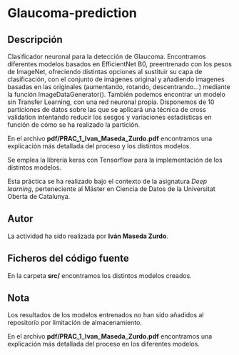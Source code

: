 # Glaucoma-prediction

## Descripción

Clasificador neuronal para la detección de Glaucoma. Encontramos diferentes modelos basados en EfficientNet B0, preentrenado con los pesos de ImageNet, ofreciendo distintas opciones al sustituir su capa de clasificación, con el conjunto de imágenes original y añadiendo imagenes basadas en las originales (aumentando, rotando, descentrando...) mediante la función ImageDataGenerator().
También podemos encontrar un modelo sin Transfer Learning, con una red neuronal propia.
Disponemos de 10 particiones de datos sobre las que se aplicará una técnica de cross validation intentando reducir los sesgos y variaciones estadísticas en función de cómo se ha realizado la partición. 
  
En el archivo **pdf/PRAC_1_Ivan_Maseda_Zurdo.pdf** encontramos una explicación más detallada del proceso y los distintos modelos.
  
Se emplea la librería keras con Tensorflow para la implementación de los distintos modelos.

Esta práctica se ha realizado bajo el contexto de la asignatura _Deep learning_, perteneciente al Máster en Ciencia de Datos de la Universitat Oberta de Catalunya.

## Autor

La actividad ha sido realizada por **Iván Maseda Zurdo**.

## Ficheros del código fuente

En la carpeta **src/** encontramos los distintos modelos creados.
  
## Nota

Los resultados de los modelos entrenados no han sido añadidos al repositorío por limitación de almacenamiento.
  
En el archivo **pdf/PRAC_1_Ivan_Maseda_Zurdo.pdf** encontramos una explicación más detallada del proceso en los diferentes modelos.
